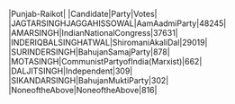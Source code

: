  
|Punjab-Raikot|
|Candidate|Party|Votes|
|JAGTARSINGHJAGGAHISSOWAL|AamAadmiParty|48245|
|AMARSINGH|IndianNationalCongress|37631|
|INDERIQBALSINGHATWAL|ShiromaniAkaliDal|29019|
|SURINDERSINGH|BahujanSamajParty|878|
|MOTASINGH|CommunistPartyofIndia(Marxist)|662|
|DALJITSINGH|Independent|309|
|SIKANDARSINGH|BahujanMuktiParty|302|
|NoneoftheAbove|NoneoftheAbove|816|
